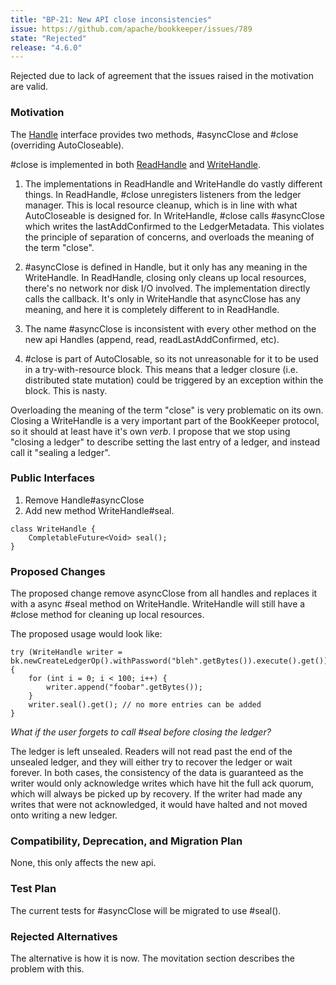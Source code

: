 ```yaml
---
title: "BP-21: New API close inconsistencies"
issue: https://github.com/apache/bookkeeper/issues/789
state: "Rejected"
release: "4.6.0"
---
```


Rejected due to lack of agreement that the issues raised in the motivation are valid.

### Motivation

The [Handle](http://bookkeeper.apache.org/docs/latest/api/javadoc/org/apache/bookkeeper/client/api/Handle.html) interface provides two methods, #asyncClose and #close (overriding AutoCloseable). 

#close is implemented in both [ReadHandle](http://bookkeeper.apache.org/docs/latest/api/javadoc/org/apache/bookkeeper/client/api/ReadHandle.html) and [WriteHandle](http://bookkeeper.apache.org/docs/latest/api/javadoc/org/apache/bookkeeper/client/api/WriteHandle.html). 

1. The implementations in ReadHandle and WriteHandle do vastly different things. In ReadHandle, #close unregisters listeners from the ledger manager. This is local resource cleanup, which is in line with what AutoCloseable is designed for. In WriteHandle, #close calls #asyncClose which writes the lastAddConfirmed to the LedgerMetadata. This violates the principle of separation of concerns, and overloads the meaning of the term "close".

2. #asyncClose is defined in Handle, but it only has any meaning in the WriteHandle. In ReadHandle, closing only cleans up local resources, there's no network nor disk I/O involved. The implementation directly calls the callback. It's only in WriteHandle that asyncClose has any meaning, and here it is completely different to in ReadHandle.

3. The name #asyncClose is inconsistent with every other method on the new api Handles (append, read, readLastAddConfirmed, etc).

4. #close is part of AutoClosable, so its not unreasonable for it to be used in a try-with-resource block. This means that a ledger closure (i.e. distributed state mutation) could be triggered by an exception within the block. This is nasty.

Overloading the meaning of the term "close" is very problematic on its own. Closing a WriteHandle is a very important part of the BookKeeper protocol, so it should at least have it's own _verb_. I propose that we stop using "closing a ledger" to describe setting the last entry of a ledger, and instead call it "sealing a ledger".

### Public Interfaces

1. Remove Handle#asyncClose
2. Add new method WriteHandle#seal.
```
class WriteHandle {
    CompletableFuture<Void> seal();
}
```

### Proposed Changes

The proposed change remove asyncClose from all handles and replaces it with a async #seal method on WriteHandle. WriteHandle will still have a #close method for cleaning up local resources. 

The proposed usage would look like:

```
try (WriteHandle writer = bk.newCreateLedgerOp().withPassword("bleh".getBytes()).execute().get()) {
    for (int i = 0; i < 100; i++) {
        writer.append("foobar".getBytes());
    }
    writer.seal().get(); // no more entries can be added
}
```

_What if the user forgets to call #seal before closing the ledger?_

The ledger is left unsealed. Readers will not read past the end of the unsealed ledger, and they will either try to recover the ledger or wait forever. In both cases, the consistency of the data is guaranteed as the writer would only acknowledge writes which have hit the full ack quorum, which will always be picked up by recovery. If the writer had made any writes that were not acknowledged, it would have halted and not moved onto writing a new ledger.

### Compatibility, Deprecation, and Migration Plan

None, this only affects the new api.

### Test Plan

The current tests for #asyncClose will be migrated to use #seal().

### Rejected Alternatives

The alternative is how it is now. The movitation section describes the problem with this.
